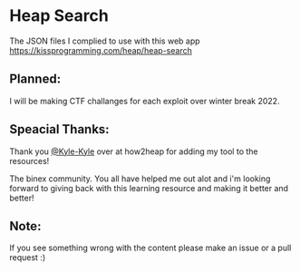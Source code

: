 # Heap Search
The JSON files I complied to use with this web app https://kissprogramming.com/heap/heap-search 

## Planned: 
I will be making CTF challanges for each exploit over winter break 2022. 

## Speacial Thanks: 
Thank you [@Kyle-Kyle](https://github.com/Kyle-Kyle) over at how2heap for adding my tool to the resources!

The binex community. You all have helped me out alot and i'm looking forward to giving 
back with this learning resource and making it better and better!

## Note:
If you see something wrong with the content please make an issue or a pull request :)
